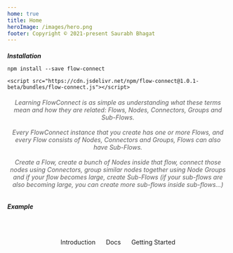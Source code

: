 ```yaml
---
home: true
title: Home
heroImage: /images/hero.png
footer: Copyright © 2021-present Saurabh Bhagat
---
```


<ClientOnly>
  <HomeExample/>
</ClientOnly>

<QuickStart/>

<div class="quick-start-step">
<h5>Installation</h5>
<CodeGroup>
  <CodeGroupItem title="NPM">

```bash:no-line-numbers
npm install --save flow-connect
```

  </CodeGroupItem>

  <CodeGroupItem title="CDN">

```js:no-line-numbers
<script src="https://cdn.jsdelivr.net/npm/flow-connect@1.0.1-beta/bundles/flow-connect.js"></script>
```

  </CodeGroupItem>
</CodeGroup>
</div>
<div class="quick-start-desc">
  <h6>Learning FlowConnect is as simple as understanding what these terms mean and how they are related: Flows, Nodes, Connectors, Groups and Sub-Flows.<br/><br/>
  Every FlowConnect instance that you create has one or more Flows, and every Flow consists of Nodes, Connectors and Groups, Flows can also have Sub-Flows.<br/><br/>
  Create a <span class="colored-emphasis">Flow</span>, create a bunch of <span class="colored-emphasis">Nodes</span> inside that flow, connect those nodes using <span class="colored-emphasis">Connectors</span>, group similar nodes together using Node <span class="colored-emphasis">Groups</span> and if your flow becomes large, create <span class="colored-emphasis">Sub-Flows</span> (if your sub-flows are also becoming large, you can create more sub-flows inside sub-flows...)</h6>
</div>
<div class="quick-start-step quick-start-example">
<h5>Example</h5>

<LiveExample snippet="quick-start">
<template v-slot:name>quick-start.js</template>
<template v-slot:run="props"><LiveRunBasic :play="props.play" /></template>
<template v-slot:code>
<div class="code-block">

@[code](./snippets/quick-start.js)

</div>
</template>
</LiveExample>

</div>

<div class="action-buttons">
  <ActionButton to="/guide/" primary>Introduction</ActionButton>
  <ActionButton to="/reference/api/classes/flow-connect" secondary>Docs</ActionButton>
  <ActionButton to="/guide/get-started" primary>Getting Started</ActionButton>
</div>

<Features>
<template v-slot:feature-code-1>
<div class="code-block">

@[code](./snippets/custom-example.js)

</div>
</template>
<template v-slot:feature-code-2>
<div class="code-block">

@[code](./snippets/event-example.js)

</div>
</template>
<template v-slot:feature-code-3>
<div class="code-block">

@[code](./snippets/reactive-example.js)

</div>
</template>
<template v-slot:feature-code-4>
<div class="code-block">

@[code](./snippets/executable-example.js)

</div>
</template>
</Features>

<script setup>
  import HomeExample from '../../components/home/HomeExample.vue';
  import QuickStart from '../../components/home/QuickStart.vue';
  import Features from '../../components/home/Features.vue';
  import LiveRunBasic from '../../components/home/LiveRunBasic.vue';
  import LiveExample from '../../components/common/LiveExample.vue';
  import ActionButton from '../../components/common/ActionButton.vue';
</script>
<style>
.home .features {
  border-top: unset;
}
.action-buttons {
  margin: auto;
  text-align: center;
  margin-top: 4rem !important;
  display: flex;
  justify-content: center;
  align-items: center;
  flex-wrap: wrap;
  gap: 1.5rem;
}
.footer {
  text-align: left !important;
}
.quick-start-step {
  margin: auto;
  max-width: 80vw;
}
.quick-start-step h5 {
  margin-bottom: 0;
}

.quick-start-example h5 {
  margin-bottom: .85rem;
}
.quick-start-example .live-example {
  position: relative;
  height: 60vh;
}
.quick-start-desc {
  text-align: center;
  color: var(--c-text);
  opacity: .7;
  max-width: 70vw;
  margin: auto;
  margin-bottom: 0;
}

@media (max-width: 419px) {
  .quick-start-step {
    max-width: 100vw;
  }
  .quick-start-example .live-example {
    margin-left: -1.5rem;
    margin-right: -1.5rem;
  }
  .quick-start-desc {
    max-width: 100vw;
  }
}
@media (max-width: 700px) {
  .quick-start-step {
    max-width: 90vw;
  }
  .quick-start-desc {
    max-width: 90vw;
  }
}
</style>
